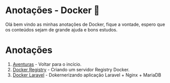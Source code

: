 # Anotações - Docker 📝
Olá bem vindo as minhas anotações de Docker, fique a vontade, espero que os conteúdos sejam de grande ajuda e bons estudos.

# Anotações
1. [Aventuras](./../README.MD) - Voltar para o incício.
2. [Docker Registry](registry.MD) - Criando um servidor Registry Docker.
3. [Docker Laravel](docker_laravel.MD) - Dokernerizando aplicação Laravel + Nginx + MariaDB